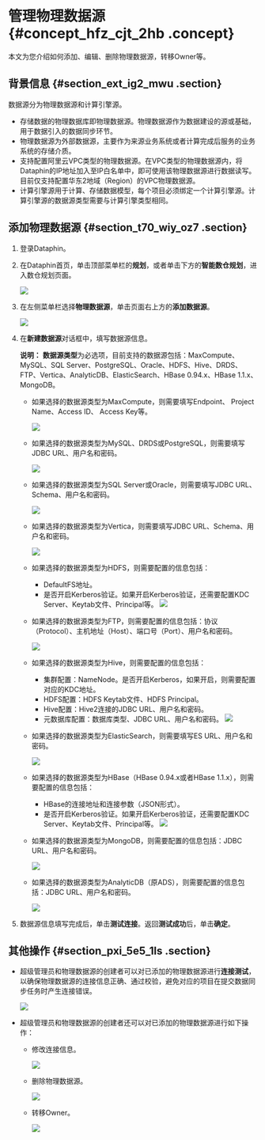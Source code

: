 # 管理物理数据源 {#concept_hfz_cjt_2hb .concept}

本文为您介绍如何添加、编辑、删除物理数据源，转移Owner等。

## 背景信息 {#section_ext_ig2_mwu .section}

数据源分为物理数据源和计算引擎源。

-   存储数据的物理数据库即物理数据源。物理数据源作为数据建设的源或基础，用于数据引入的数据同步环节。
-   物理数据源为外部数据源，主要作为来源业务系统或者计算完成后服务的业务系统的存储介质。
-   支持配置阿里云VPC类型的物理数据源。在VPC类型的物理数据源内，将Dataphin的IP地址加入至IP白名单中，即可使用该物理数据源进行数据读写。目前仅支持配置华东2地域（Region）的VPC物理数据源。
-   计算引擎源用于计算、存储数据模型，每个项目必须绑定一个计算引擎源。计算引擎源的数据源类型需要与计算引擎类型相同。

## 添加物理数据源 {#section_t70_wiy_oz7 .section}

1.  登录Dataphin。
2.  在Dataphin首页，单击顶部菜单栏的**规划**，或者单击下方的**智能数仓规划**，进入数仓规划页面。

    ![](http://static-aliyun-doc.oss-cn-hangzhou.aliyuncs.com/assets/img/148397/156151679641387_zh-CN.png)

3.  在左侧菜单栏选择**物理数据源**，单击页面右上方的**添加数据源**。

    ![](http://static-aliyun-doc.oss-cn-hangzhou.aliyuncs.com/assets/img/149041/156151679741445_zh-CN.png)

4.  在**新建数据源**对话框中，填写数据源信息。

    **说明：** **数据源类型**为必选项，目前支持的数据源包括：MaxCompute、MySQL、SQL Server、PostgreSQL、Oracle、HDFS、Hive、DRDS、FTP、Vertica、AnalyticDB、ElasticSearch、HBase 0.94.x、HBase 1.1.x、MongoDB。

    -   如果选择的数据源类型为MaxCompute，则需要填写Endpoint、 Project Name、Access ID、 Access Key等。

        ![](http://static-aliyun-doc.oss-cn-hangzhou.aliyuncs.com/assets/img/149041/156151679741450_zh-CN.png)

    -   如果选择的数据源类型为MySQL、DRDS或PostgreSQL，则需要填写JDBC URL、用户名和密码。

        ![](http://static-aliyun-doc.oss-cn-hangzhou.aliyuncs.com/assets/img/149041/156151679741451_zh-CN.png)

    -   如果选择的数据源类型为SQL Server或Oracle，则需要填写JDBC URL、 Schema、用户名和密码。

        ![](http://static-aliyun-doc.oss-cn-hangzhou.aliyuncs.com/assets/img/149041/156151679741452_zh-CN.png)

    -   如果选择的数据源类型为Vertica，则需要填写JDBC URL、Schema、用户名和密码。

        ![](http://static-aliyun-doc.oss-cn-hangzhou.aliyuncs.com/assets/img/149041/156151679841453_zh-CN.png)

    -   如果选择的数据源类型为HDFS，则需要配置的信息包括：

        -   DefaultFS地址。
        -   是否开启Kerberos验证。如果开启Kerberos验证，还需要配置KDC Server、Keytab文件、Principal等。
        ![](http://static-aliyun-doc.oss-cn-hangzhou.aliyuncs.com/assets/img/149041/156151679841454_zh-CN.png)

    -   如果选择的数据源类型为FTP，则需要配置的信息包括：协议（Protocol）、主机地址（Host）、端口号（Port）、用户名和密码。

        ![](http://static-aliyun-doc.oss-cn-hangzhou.aliyuncs.com/assets/img/149041/156151679841456_zh-CN.png)

    -   如果选择的数据源类型为Hive，则需要配置的信息包括：

        -   集群配置：NameNode。是否开启Kerberos，如果开启，则需要配置对应的KDC地址。
        -   HDFS配置：HDFS Keytab文件、HDFS Principal。
        -   Hive配置：Hive2连接的JDBC URL、用户名和密码。
        -   元数据库配置：数据库类型、JDBC URL、用户名和密码。
        ![](http://static-aliyun-doc.oss-cn-hangzhou.aliyuncs.com/assets/img/149041/156151679841457_zh-CN.png)

    -   如果选择的数据源类型为ElasticSearch，则需要填写ES URL、用户名和密码。

        ![](http://static-aliyun-doc.oss-cn-hangzhou.aliyuncs.com/assets/img/149041/156151679841460_zh-CN.png)

    -   如果选择的数据源类型为HBase（HBase 0.94.x或者HBase 1.1.x），则需要配置的信息包括：

        -   HBase的连接地址和连接参数（JSON形式）。
        -   是否开启Kerberos验证。如果开启Kerberos验证，还需要配置KDC Server、Keytab文件、Principal等。
        ![](http://static-aliyun-doc.oss-cn-hangzhou.aliyuncs.com/assets/img/149041/156151679841463_zh-CN.png)

    -   如果选择的数据源类型为MongoDB，则需要配置的信息包括：JDBC URL、用户名和密码。

        ![](http://static-aliyun-doc.oss-cn-hangzhou.aliyuncs.com/assets/img/149041/156151679941466_zh-CN.png)

    -   如果选择的数据源类型为AnalyticDB（原ADS），则需要配置的信息包括：JDBC URL、用户名和密码。

        ![](http://static-aliyun-doc.oss-cn-hangzhou.aliyuncs.com/assets/img/149041/156151679941469_zh-CN.png)

5.  数据源信息填写完成后，单击**测试连接**。返回**测试成功**后，单击**确定**。

## 其他操作 {#section_pxi_5e5_1ls .section}

-   超级管理员和物理数据源的创建者可以对已添加的物理数据源进行**连接测试**，以确保物理数据源的连接信息正确、通过校验，避免对应的项目在提交数据同步任务时产生连接错误。

    ![](http://static-aliyun-doc.oss-cn-hangzhou.aliyuncs.com/assets/img/149041/156151679950181_zh-CN.png)

-   超级管理员和物理数据源的创建者还可以对已添加的物理数据源进行如下操作：
    -   修改连接信息。

        ![](http://static-aliyun-doc.oss-cn-hangzhou.aliyuncs.com/assets/img/149041/156151679950184_zh-CN.png)

    -   删除物理数据源。

        ![](http://static-aliyun-doc.oss-cn-hangzhou.aliyuncs.com/assets/img/149041/156151679950187_zh-CN.png)

    -   转移Owner。

        ![](http://static-aliyun-doc.oss-cn-hangzhou.aliyuncs.com/assets/img/149041/156151679950189_zh-CN.png)


